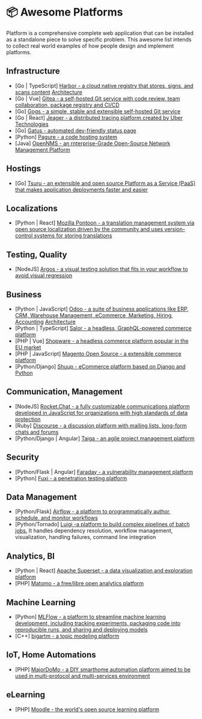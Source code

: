 # 📦 Awesome Platforms

Platform is a comprehensive complete web application that can be installed as a standalone piece to solve specific problem.
This awesome list intends to collect real world examples of how people design and implement platforms.

## Infrastructure

- [Go | TypeScript] [Harbor - a cloud native registry that stores, signs, and scans content](https://github.com/goharbor/harbor) [Architecture](https://github.com/goharbor/harbor/wiki/Architecture-Overview-of-Harbor)
- [Go | Vue] [Gitea - a self-hosted Git service with code review, team collaboration, package registry and CI/CD](https://github.com/go-gitea/gitea)
- [Go] [Gogs - a simple, stable and extensible self-hosted Git service](https://github.com/gogs/gogs)
- [Go | React] [Jeager - a distributed tracing platform created by Uber Technologies](https://github.com/jaegertracing/jaeger)
- [Go] [Gatus - automated dev-friendly status page](https://github.com/TwiN/gatus)
- [Python] [Pagure - a code hosting system](https://github.com/Pagure/pagure)
- [Java] [OpenNMS - an rnterprise-Grade Open-Source Network Management Platform](https://github.com/OpenNMS/opennms)

## Hostings

- [Go] [Tsuru - an extensible and open source Platform as a Service (PaaS) that makes application deployments faster and easier](https://github.com/tsuru/tsuru)

## Localizations

- [Python | React] [Mozilla Pontoon - a translation management system via open source localization driven by the community and uses version-control systems for storing translations](https://github.com/mozilla/pontoon)

## Testing, Quality

- [NodeJS] [Argos - a visual testing solution that fits in your workflow to avoid visual regression](https://github.com/argos-ci/argos)

## Business

- [Python | JavaScript] [Odoo - a suite of business applications like ERP, CRM, Warehouse Management, eCommerce, Marketing, Hiring, Accounting](https://github.com/odoo/odoo) [Architecture](https://www.odoo.com/documentation/16.0/developer/tutorials/getting_started/01_architecture.html)
- [Python | TypeScript] [Salor - a headless, GraphQL-powered commerce platform](https://github.com/saleor/saleor)
- [PHP | Vue] [Shopware - a headless commerce platform popular in the EU market](https://github.com/shopware/platform)
- [PHP | JavaScript] [Magento Open Source - a extensible commerce platform](https://github.com/magento/magento2)
- [Python/Django] [Shuup - eCommerce platform based on Django and Python](https://github.com/shuup/shuup)

## Communication, Management

- [NodeJS] [Rocket.Chat - a fully customizable communications platform developed in JavaScript for organizations with high standards of data protection](https://github.com/RocketChat/Rocket.Chat)
- [Ruby] [Discourse - a discussion platform with mailing lists, long-form chats and forums](https://github.com/discourse/discourse)
- [Python/Django | Angular] [Taiga - an agile project management platform](https://github.com/taigaio/taiga-back)

## Security

- [Python/Flask | Angular] [Faraday - a vulnerability management platform](https://github.com/infobyte/faraday)
- [Python] [Fuxi - a penetration testing platform](https://github.com/jeffzh3ng/fuxi)

## Data Management

- [Python/Flask] [Airflow - a platform to programmatically author, schedule, and monitor workflows](https://github.com/apache/airflow)
- [Python/Tornado] [Luigi -a platform to build complex pipelines of batch jobs.](https://github.com/spotify/luigi) It handles dependency resolution, workflow management, visualization, handling failures, command line integration

## Analytics, BI

- [Python | React] [Apache Superset - a data visualization and exploration platform](https://github.com/apache/superset)
- [PHP] [Matomo - a free/libre open analytics platform](https://github.com/matomo-org/matomo)

## Machine Learning

- [Python] [MLFlow - a platform to streamline machine learning development, including tracking experiments, packaging code into reproducible runs, and sharing and deploying models](https://github.com/mlflow/mlflow)
- [C++] [bigartm - a topic modeling platform](https://github.com/bigartm/bigartm)

## IoT, Home Automations

- [PHP] [MajorDoMo - a DIY smarthome automation platform aimed to be used in multi-protocol and multi-services environment](https://github.com/sergejey/majordomo)

## eLearning

- [PHP] [Moodle - the world's open source learning platform](https://github.com/moodle/moodle)
